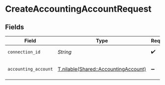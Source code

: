 # CreateAccountingAccountRequest


## Fields

| Field                                                                            | Type                                                                             | Required                                                                         | Description                                                                      |
| -------------------------------------------------------------------------------- | -------------------------------------------------------------------------------- | -------------------------------------------------------------------------------- | -------------------------------------------------------------------------------- |
| `connection_id`                                                                  | *String*                                                                         | :heavy_check_mark:                                                               | ID of the connection                                                             |
| `accounting_account`                                                             | [T.nilable(Shared::AccountingAccount)](../../models/shared/accountingaccount.md) | :heavy_minus_sign:                                                               | A user's bank account                                                            |
